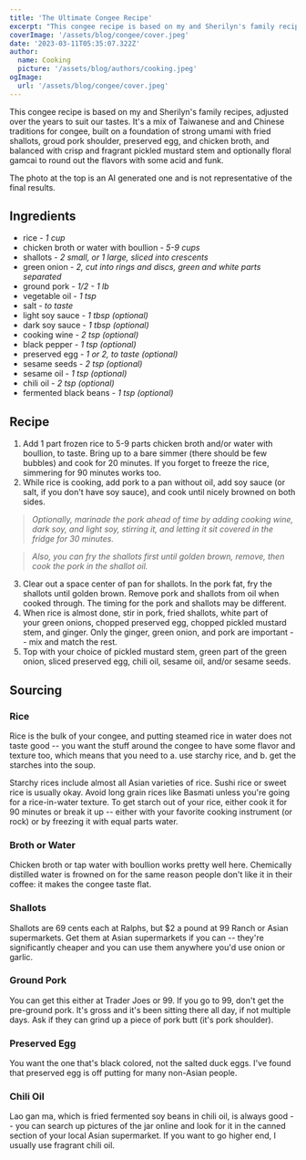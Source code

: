 ```yaml
---
title: 'The Ultimate Congee Recipe'
excerpt: "This congee recipe is based on my and Sherilyn's family recipes, adjusted over the years to suit our tastes. It's a mix of Taiwanese and and Chinese traditions for congee, built on a foundation of strong umami flavors."
coverImage: '/assets/blog/congee/cover.jpeg'
date: '2023-03-11T05:35:07.322Z'
author:
  name: Cooking
  picture: '/assets/blog/authors/cooking.jpeg'
ogImage:
  url: '/assets/blog/congee/cover.jpeg'
---
```


This congee recipe is based on my and Sherilyn's family recipes, adjusted over the years to suit our tastes. It's a mix of Taiwanese and and Chinese traditions for congee, built on a foundation of strong umami with fried shallots, groud pork shoulder, preserved egg, and chicken broth, and balanced with crisp and fragrant pickled mustard stem and optionally floral gamcai to round out the flavors with some acid and funk.

The photo at the top is an AI generated one and is not representative of the final results.
## Ingredients

* rice -  _1 cup_
* chicken broth or water with boullion - _5-9 cups_
* shallots - _2 small, or 1 large, sliced into crescents_
* green onion - _2, cut into rings and discs, green and white parts separated_
* ground pork - _1/2 - 1 lb_
* vegetable oil - _1 tsp_
* salt - _to taste_
* light soy sauce - _1 tbsp (optional)_
* dark soy sauce - _1 tbsp (optional)_
* cooking wine - _2 tsp (optional)_
* black pepper - _1 tsp (optional)_
* preserved egg - _1 or 2, to taste (optional)_
* sesame seeds - _2 tsp (optional)_
* sesame oil - _1 tsp (optional)_
* chili oil - _2 tsp (optional)_
* fermented black beans - _1 tsp (optional)_

## Recipe

1. Add 1 part frozen rice to 5-9 parts chicken broth and/or water with boullion, to taste. Bring up to a bare simmer (there should be few bubbles) and cook for 20 minutes. If you forget to freeze the rice, simmering for 90 minutes works too.
2. While rice is cooking, add pork to a pan without oil, add soy sauce (or salt, if you don't have soy sauce), and cook until nicely browned on both sides.
> _Optionally, marinade the pork ahead of time by adding cooking wine, dark soy, and light soy, stirring it, and letting it sit covered in the fridge for 30 minutes._

> _Also, you can fry the shallots first until golden brown, remove, then cook the pork in the shallot oil._
3. Clear out a space center of pan for shallots. In the pork fat, fry the shallots until golden brown. Remove pork and shallots from oil when cooked through. The timing for the pork and shallots may be different.
4. When rice is almost done, stir in pork, fried shallots, white part of your green onions, chopped preserved egg, chopped pickled mustard stem, and ginger. Only the ginger, green onion, and pork are important -- mix and match the rest.
5. Top with your choice of pickled mustard stem, green part of the green onion, sliced preserved egg, chili oil, sesame oil, and/or sesame seeds.

## Sourcing

### Rice

Rice is the bulk of your congee, and putting steamed rice in water does not taste good -- you want the stuff around the congee to have some flavor and texture too, which means that you need to a. use starchy rice, and b. get the starches into the soup.

Starchy rices include almost all Asian varieties of rice. Sushi rice or sweet rice is usually okay. Avoid long grain rices like Basmati unless you're going for a rice-in-water texture. To get starch out of your rice, either cook it for 90 minutes or break it up -- either with your favorite cooking instrument (or rock) or by freezing it with equal parts water.

### Broth or Water

Chicken broth or tap water with boullion works pretty well here. Chemically distilled water is frowned on for the same reason people don't like it in their coffee: it makes the congee taste flat.

### Shallots

Shallots are 69 cents each at Ralphs, but $2 a pound at 99 Ranch or Asian supermarkets. Get them at Asian supermarkets if you can -- they're significantly cheaper and you can use them anywhere you'd use onion or garlic.

### Ground Pork

You can get this either at Trader Joes or 99. If you go to 99, don't get the pre-ground pork. It's gross and it's been sitting there all day, if not multiple days. Ask if they can grind up a piece of pork butt (it's pork shoulder).

### Preserved Egg

You want the one that's black colored, not the salted duck eggs. I've found that preserved egg is off putting for many non-Asian people. 

### Chili Oil

Lao gan ma, which is fried fermented soy beans in chili oil, is always good -- you can search up pictures of the jar online and look for it in the canned section of your local Asian supermarket. If you want to go higher end, I usually use fragrant chili oil.
